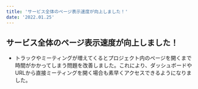 ```yaml
---
title: 'サービス全体のページ表示速度が向上しました！'
date: '2022.01.25'
---
```


## サービス全体のページ表示速度が向上しました！
- トラックやミーティングが増えてくるとプロジェクト内のページを開くまで時間がかかってしまう問題を改善しました。これにより、ダッシュボードやURLから直接ミーティングを開く場合も素早くアクセスできるようになりました。

